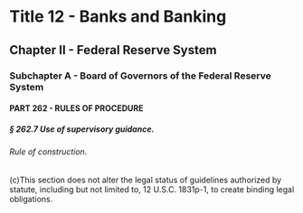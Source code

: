 
# Title 12 - Banks and Banking
## Chapter II - Federal Reserve System
### Subchapter A - Board of Governors of the Federal Reserve System
#### PART 262 - RULES OF PROCEDURE
##### § 262.7 Use of supervisory guidance.
###### Rule of construction.

(c)This section does not alter the legal status of guidelines authorized by statute, including but not limited to, 12 U.S.C. 1831p-1, to create binding legal obligations.
